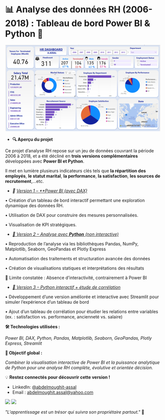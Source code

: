 # 📊 Analyse des données RH (2006-2018) : Tableau de bord Power BI & Python 🚀  
<img src="https://github.com/AbdelmoughitASSAL/HR_Dashboard_06_18/blob/main/1.png" alt="Dashboard RH" width="600">

 - **🔍 Aperçu du projet**

Ce projet d’analyse RH repose sur un jeu de données couvrant la période 2006 à 2018, et a été décliné en **trois versions complémentaires** développées avec **Power BI et Python**.

Il met en lumière plusieurs indicateurs clés tels que **la répartition des employés**, **le statut marital**, **la performance**, **la satisfaction**, **les sources de recrutement**,...etc.

- *📌 [Version 1 – **Power BI (avec DAX)](https://github.com/AbdelmoughitASSAL/HR_Dashboard_06_18/blob/main/1.png)*
  
 • Création d’un tableau de bord interactif permettant une exploration dynamique des données RH.
 
 • Utilisation de DAX pour construire des mesures personnalisées.
 
 • Visualisation de KPI stratégiques.
 
- *[📌 Version 2 – Analyse avec **Python** (non interactive)](https://github.com/AbdelmoughitASSAL/HR_Dashboard_06_18/blob/main/HR-PYTHON.ipynb)*
  
 • Reproduction de l’analyse via les bibliothèques Pandas, NumPy, Matplotlib, Seaborn, GeoPandas et Plotly Express

 • Automatisation des traitements et structuration avancée des données

 • Création de visualisations statiques et interprétations des résultats

🔎 Limite constatée : Absence d’interactivité, contrairement à Power BI

- *[📌 Version 3 – Python interactif + étude de corrélation](https://github.com/AbdelmoughitASSAL/HR_Dashboard_06_18/blob/main/RH%20table.pdf)*
  
 • Développement d’une version améliorée et interactive avec Streamlit pour simuler l’expérience d’un tableau de bord

 • Ajout d’un tableau de corrélation pour étudier les relations entre variables (ex. : satisfaction vs. performance, ancienneté vs. salaire)

**🛠️ Technologies utilisées :**

*Power BI, DAX, Python, Pandas, Matplotlib, Seaborn, GeoPandas, Plotly Express, Streamlit*

**🎯 Objectif global :**

*Combiner la visualisation interactive de Power BI et la puissance analytique de Python pour une analyse RH complète, évolutive et orientée décision.*

💡 **Restez connectés pour découvrir cette version !**  

- LinkedIn: [@abdelmoughit-assal](https://www.linkedin.com/in/abdelmoughit-assal/)
- Email : abdelmoughit.assal@yahoo.com
<div align="left"> 
  <a href = "mailto:abdelmoughit.assal@yahoo.com"><img src="https://img.shields.io/badge/Yahoo%20mail-6D4AFF?style=for-the-badge&logo=yahoomail&logoColor=white" target="_blank"></a>
  <a href="https://www.linkedin.com/in/abdelmoughit-assal" target="_blank"><img src="https://img.shields.io/badge/-LinkedIn-%230077B5?style=for-the-badge&logo=linkedin&logoColor=white" target="_blank"></a> 
</div>

*"L'apprentissage est un trésor qui suivra son propriétaire partout."* 🚀
